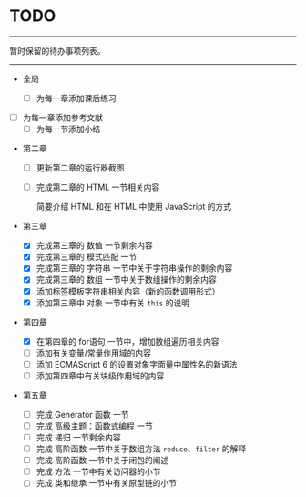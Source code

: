 

# TODO

---

暂时保留的待办事项列表。



---

- 全局

  - [ ] 为每一章添加课后练习
- [ ] 为每一章添加参考文献
  - [ ] 为每一节添加小结
  
- 第二章

  - [ ] 更新第二章的运行器截图

  - [ ] 完成第二章的 HTML 一节相关内容
  
    简要介绍 HTML 和在 HTML 中使用 JavaScript 的方式
  
- 第三章

  - [x] 完成第三章的 数值 一节剩余内容
  - [x] 完成第三章的 模式匹配 一节
  - [x] 完成第三章的 字符串 一节中关于字符串操作的剩余内容
  - [x] 完成第三章的 数组 一节中关于数组操作的剩余内容
  - [x] 添加标签模板字符串相关内容（新的函数调用形式）
  - [x] 添加第三章中 对象 一节中有关 `this` 的说明
  
- 第四章

  - [x] 在第四章的 for语句 一节中，增加数组遍历相关内容
  - [ ] 添加有关变量/常量作用域的内容
  - [ ] 添加 ECMAScript 6 的设置对象字面量中属性名的新语法 
  - [ ] 添加第四章中有关块级作用域的内容 
  
- 第五章
  - [ ] 完成  Generator 函数 一节
  - [ ] 完成 高级主题：函数式编程 一节
  - [ ] 完成 递归 一节剩余内容
  - [ ] 完成 高阶函数 一节中关于数组方法 `reduce`、`filter` 的解释
  - [ ] 完成 高阶函数 一节中关于闭包的阐述
  - [ ] 完成 方法 一节中有关访问器的小节
  - [ ] 完成 类和继承 一节中有关原型链的小节
